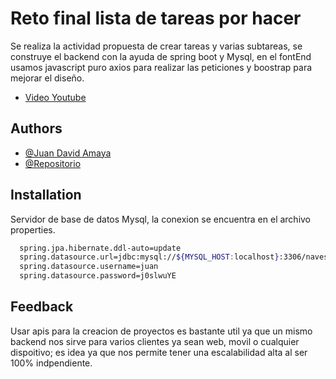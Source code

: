 # Reto final lista de tareas por hacer 

Se realiza la actividad propuesta de crear tareas y varias subtareas, se construye
el backend con la ayuda de spring boot y Mysql, en el fontEnd usamos javascript puro
axios para realizar las peticiones y boostrap para mejorar el diseño.

- [Video Youtube]([https://youtu.be/Llcu8dSob-c](https://youtu.be/1LjqKIRAy1U))

## Authors

- [@Juan David Amaya](https://github.com/juandavidamayaardila/listsaTareas)
- [@Repositorio](https://github.com/juandavidamayaardila/listsaTareas)

## Installation
Servidor de base de datos Mysql, la conexion se encuentra en el archivo properties.
```bash
  spring.jpa.hibernate.ddl-auto=update
  spring.datasource.url=jdbc:mysql://${MYSQL_HOST:localhost}:3306/naves
  spring.datasource.username=juan
  spring.datasource.password=j0slwuYE
```
## Feedback
Usar apis para la creacion de proyectos es bastante util ya que un mismo backend
nos sirve para varios clientes ya sean web, movil o cualquier dispoitivo; es
idea ya que nos permite tener una escalabilidad alta al ser 100% indpendiente.
    
